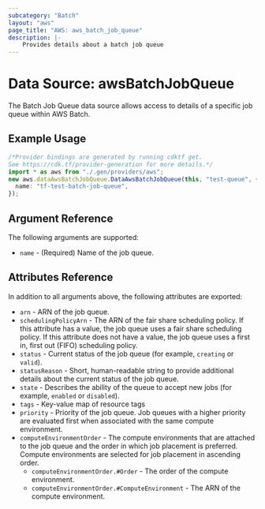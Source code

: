 ```yaml
---
subcategory: "Batch"
layout: "aws"
page_title: "AWS: aws_batch_job_queue"
description: |-
    Provides details about a batch job queue
---
```


# Data Source: awsBatchJobQueue

The Batch Job Queue data source allows access to details of a specific
job queue within AWS Batch.

## Example Usage

```typescript
/*Provider bindings are generated by running cdktf get.
See https://cdk.tf/provider-generation for more details.*/
import * as aws from "./.gen/providers/aws";
new aws.dataAwsBatchJobQueue.DataAwsBatchJobQueue(this, "test-queue", {
  name: "tf-test-batch-job-queue",
});

```

## Argument Reference

The following arguments are supported:

* `name` - (Required) Name of the job queue.

## Attributes Reference

In addition to all arguments above, the following attributes are exported:

* `arn` - ARN of the job queue.
* `schedulingPolicyArn` - The ARN of the fair share scheduling policy. If this attribute has a value, the job queue uses a fair share scheduling policy. If this attribute does not have a value, the job queue uses a first in, first out (FIFO) scheduling policy.
* `status` - Current status of the job queue (for example, `creating` or `valid`).
* `statusReason` - Short, human-readable string to provide additional details about the current status
  of the job queue.
* `state` - Describes the ability of the queue to accept new jobs (for example, `enabled` or `disabled`).
* `tags` - Key-value map of resource tags
* `priority` - Priority of the job queue. Job queues with a higher priority are evaluated first when
  associated with the same compute environment.
* `computeEnvironmentOrder` - The compute environments that are attached to the job queue and the order in
  which job placement is preferred. Compute environments are selected for job placement in ascending order.
  * `computeEnvironmentOrder.#Order` - The order of the compute environment.
  * `computeEnvironmentOrder.#ComputeEnvironment` - The ARN of the compute environment.
